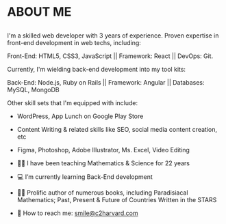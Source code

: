 # ABOUT ME
##
I'm a skilled web developer with 3 years of experience. 
Proven expertise in front-end development in web techs, including: 

Front-End: HTML5, CSS3, JavaScript || 
Framework: React || 
DevOps: Git. 

Currently, I'm wielding back-end development into my tool kits: 

Back-End: Node.js, Ruby on Rails || 
Framework: Angular || 
Databases: MySQL, MongoDB 

Other skill sets that I'm equipped with include: 
- WordPress, App Lunch on Google Play Store
- Content Writing & related skills like SEO, social media content creation, etc
- Figma, Photoshop, Adobe Illustrator, Ms. Excel, Video Editing

- 👨‍💼 I have been teaching Mathematics & Science for 22 years
- 💻 I’m currently learning Back-End development
- 👨‍🏫 Prolific author of numerous books, including Paradisiacal Mathematics; Past, Present & Future of Countries Written in the STARS 
- 💬 How to reach me: smile@c2harvard.com


